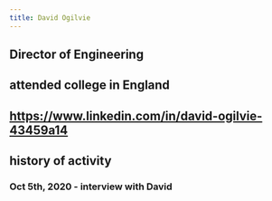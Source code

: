 ```yaml
---
title: David Ogilvie
---
```


## Director of Engineering
## attended college in England
## https://www.linkedin.com/in/david-ogilvie-43459a14
## history of activity
### Oct 5th, 2020 - interview with David
##
##
##
##

